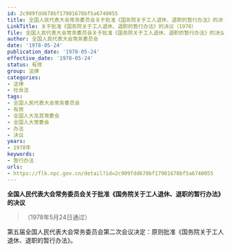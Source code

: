 ```yaml
---
id: 2c909fdd678bf17901678bf5a6740055
title: 全国人民代表大会常务委员会关于批准《国务院关于工人退休、退职的暂行办法》的决议
LinkTitle: 关于批准《国务院关于工人退休、退职的暂行办法》的决议（1978）
file: 全国人民代表大会常务委员会关于批准《国务院关于工人退休、退职的暂行办法》的决议_19780524_2c909fdd678bf17901678bf5a6740055.docx
author: 全国人民代表大会常务委员会
date: '1978-05-24'
publication_date: '1978-05-24'
effective_date: '1978-05-24'
status: 有效
group: 法律
categories:
- 法律
- 社会法
tags:
- 全国人民代表大会常务委员会
- 有效
- 全国人大及其常委会
- 全国人大常委会
- 办法
- 决议
years:
- 1978年
keywords:
- 暂行办法
urls:
- https://flk.npc.gov.cn/detail?id=2c909fdd678bf17901678bf5a6740055
---
```


**全国人民代表大会常务委员会关于批准《国务院关于工人退休、退职的暂行办法》的决议**

> （1978年5月24日通过）

第五届全国人民代表大会常务委员会第二次会议决定：原则批准《国务院关于工人退休、退职的暂行办法》。
